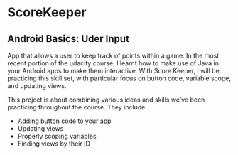 # ScoreKeeper

## Android Basics: Uder Input
App that allows a user to keep track of points within a game. In the most recent portion of the udacity course, I learnt how to 
make use of Java in your Android apps to make them interactive. With Score Keeper, I will be practicing this skill set, with particular 
focus on button code, variable scope, and updating views.

This project is about combining various ideas and skills we’ve been practicing throughout the course. They include:

- Adding button code to your app
- Updating views
- Properly scoping variables
- Finding views by their ID
